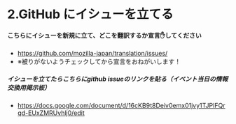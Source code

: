 # 2.GitHub にイシューを立てる

#### こちらにイシューを新規に立て、どこを翻訳するか宣言✋してください
- https://github.com/mozilla-japan/translation/issues/
- ※被りがないようチェックしてから宣言をおねがいします！

##### イシューを立てたらこちらにgithub issueのリンクを貼る（イベント当日の情報交換用掲示板）
- https://docs.google.com/document/d/16cKB9t8Deiv0emx01jvy1TJPIFQrqd-EUxZMRUvhlj0/edit

